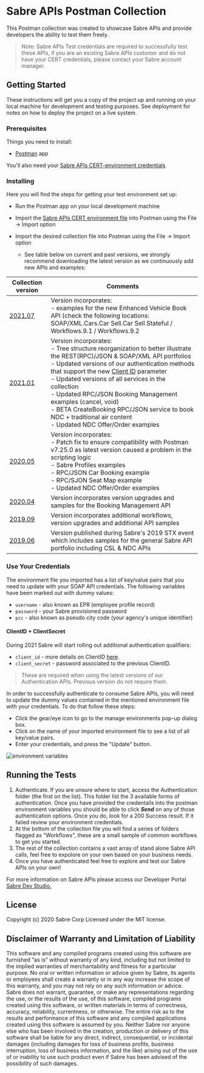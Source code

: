 
# Sabre APIs Postman Collection

This Postman collection was created to showcase Sabre APIs and provide developers the ability to test them freely.

> Note: Sabre APIs Test credentials are required to successfully test these APIs, if you are an existing Sabre APIs customer and do not have your CERT credentials, please contact your Sabre account manager.

## Getting Started

These instructions will get you a copy of the project up and running on your local machine for development and testing purposes. See deployment for notes on how to deploy the project on a live system.

### Prerequisites

Things you need to install:

* [Postman](https://www.postman.com/) app

You'll also need your [Sabre APIs CERT-environment credentials](https://developer.sabre.com/resources/getting_started_with_sabre_apis/)

### Installing

Here you will find the steps for getting your test environment set up:

* Run the Postman app on your local development machine 
* Import the [Sabre APIs CERT environment file](./Sabre_APIs_CERT.postman_environment.json) into Postman using the File -> Import option
* Import the desired collection file into Postman using the File -> Import option 

  * See table below on current and past versions, we strongly recommend downloading the latest version as we continuously add new APIs and examples:

| Collection version | Comments |
| - | - | 
| [2021.07](./Sabre%20APIs%20v2021.07.postman_collection.json) | Version incorporates:</br> - examples for the new Enhanced Vehicle Book API (check the following locations: SOAP/XML.Cars.Car Sell.Car Sell Stateful / Workflows.9.1 / Workflows.9.2 
| [2021.01](./Sabre%20APIs%20v2021.01.postman_collection.json) | Version incorporates:</br> - Tree structure reorganization to better illustrate the REST(RPC)/JSON & SOAP/XML API portfolios</br> - Updated versions of our authentication methods that support the new [Client ID](https://developer.sabre.com/guides/travel-agency/developer-guides/sabre-api-client-ids) parameter</br> - Updated versions of all services in the collection</br> - Updated RPC/JSON Booking Management examples (cancel, void) </br> - BETA CreateBooking RPC/JSON service to book NDC + traditional air content </br> - Updated NDC Offer/Order examples | 
| [2020.05](./Sabre%20APIs%20v2020.05.postman_collection.json) | Version incorporates:</br> - Patch fix to ensure compatibility with Postman v7.25.0 as latest version caused a problem in the scripting logic</br> - Sabre Profiles examples</br> - RPC/JSON Car Booking example</br> - RPC/SJON Seat Map example </br> - Updated NDC Offer/Order examples | 
| [2020.04](./Sabre_APIs_v2020.04.postman_collection.json) | Version incorporates version upgrades and samples for the Booking Management API | 
| [2019.09](./Sabre_APIs_v2019.09.postman_collection.json) | Version incorporates additional workflows, version upgrades and additional API samples |
| [2019.06](./STX_2019.postman_collection.json) | Version published during Sabre's 2019 STX event which includes samples for the general Sabre API portfolio including CSL & NDC APIs | 



### Use Your Credentials

The environment file you imported has a list of key/value pairs that you need to update with your SOAP API credentials. The following variables have been marked out with dummy values:
 
  * `username` - also known as EPR (employee profile record)    
  * `password` - your Sabre provisioned password
  * `pcc` - also known as pseudo city code (your agency's unique identifier)

#### ClientID + ClientSecret

During 2021 Sabre will start rolling out additional authentication qualifiers: 

 * `client_id` - more details on ClientID [here](https://developer.sabre.com/guides/travel-agency/developer-guides/sabre-api-client-ids).
 * `client_secret` - password associated to the previous ClientID.

> These are required when using the latest versions of our Authentication APIs. Previous version do not require them.

In order to successfully authenticate to consume Sabre APIs, you will need to update the dummy values contained in the mentioned environment file with your credentials. To do that follow these steps:

  * Click the gear/eye icon to go to the manage environments pop-up dialog box.
  * Click on the name of your imported environment file to see a list of all key/value pairs.
  * Enter your credentials, and press the "Update" button.    

![environment variables](https://github.com/SabreDevStudio/postman-collections/blob/master/Booking-Management/Credentials.png)

## Running the Tests

1. Authenticate. If you are unsure where to start, access the Authentication folder (the first on the list). This folder list the 3 available forms of authentication. Once you have provided the credentails into the postman environment variables you should be able to click ***Send*** on any of those authentication options. Once you do, look for a 200 Success result. If it failed review your environment credentials.
2. At the bottom of the collection file you will find a series of folders flagged as "Workflows", these are a small sample of common workflows to get you started.
3. The rest of the collection contains a vast array of stand alone Sabre API calls, feel free to expolore on your own based on your business needs.
4. Once you have authenticated feel free to explore and test our Sabre APIs on your own! 

For more information on Sabre APIs please access our Developer Portal [Sabre Dev Studio.](https://developer.sabre.com/) 

## License

Copyright (c) 2020 Sabre Corp Licensed under the MIT license.

## Disclaimer of Warranty and Limitation of Liability

This software and any compiled programs created using this software are furnished “as is” without warranty of any kind, including but not limited to the implied warranties of merchantability and fitness for a particular purpose. No oral or written information or advice given by Sabre, its agents or employees shall create a warranty or in any way increase the scope of this warranty, and you may not rely on any such information or advice.
Sabre does not warrant, guarantee, or make any representations regarding the use, or the results of the use, of this software, compiled programs created using this software, or written materials in terms of correctness, accuracy, reliability, currentness, or otherwise. The entire risk as to the results and performance of this software and any compiled applications created using this software is assumed by you. Neither Sabre nor anyone else who has been involved in the creation, production or delivery of this software shall be liable for any direct, indirect, consequential, or incidental damages (including damages for loss of business profits, business interruption, loss of business information, and the like) arising out of the use of or inability to use such product even if Sabre has been advised of the possibility of such damages.
